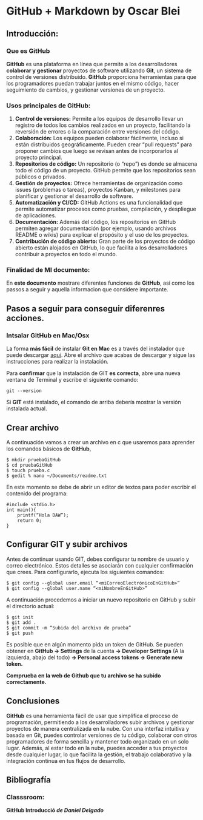 # GitHub + Markdown by Oscar Blei

## Introducción:

### Que es GitHub
**GitHub** es una plataforma en línea que permite a los desarrolladores **colaborar y gestionar** proyectos de software utilizando **Git**, un sistema de control de versiones distribuido. **GitHub** proporciona herramientas para que los programadores puedan trabajar juntos en el mismo código, hacer seguimiento de cambios, y gestionar versiones de un proyecto.

### Usos principales de GitHub:
1. **Control de versiones:** Permite a los equipos de desarrollo llevar un registro de todos los cambios realizados en un proyecto, facilitando la reversión de errores o la comparación entre versiones del código.
2. **Colaboración:** Los equipos pueden colaborar fácilmente, incluso si están distribuidos geográficamente. Pueden crear “pull requests” para proponer cambios que luego se revisan antes de incorporarlos al proyecto principal.
3. **Repositorios de código:** Un repositorio (o “repo”) es donde se almacena todo el código de un proyecto. GitHub permite que los repositorios sean públicos o privados.
4. **Gestión de proyectos:** Ofrece herramientas de organización como issues (problemas o tareas), proyectos Kanban, y milestones para planificar y gestionar el desarrollo de software.
5. **Automatización y CI/CD:** GitHub Actions es una funcionalidad que permite automatizar procesos como pruebas, compilación, y despliegue de aplicaciones.
6. **Documentación:** Además del código, los repositorios en GitHub permiten agregar documentación (por ejemplo, usando archivos README o wikis) para explicar el propósito y el uso de los proyectos.
7. **Contribución de código abierto:** Gran parte de los proyectos de código abierto están alojados en GitHub, lo que facilita a los desarrolladores contribuir a proyectos en todo el mundo.
   
### Finalidad de MI documento:
En **este documento** mostrare diferentes funciones de **GitHub**, así como los passos a seguir y aquella informacion que considere importante.

## Pasos a seguir para conseguir diferenres acciones.
### Intsalar GitHub en Mac/Osx

La forma **más fácil** de instalar **Git en Mac** es a través del instalador que puede descargar [aquí](https://sourceforge.net/projects/git-osx-installer/files/). Abre el archivo que acabas de descargar y sigue las instrucciones para realizar la instalación.

Para **confirmar** que la instalación de GIT **es correcta**, abre una nueva ventana de Terminal y escribe el siguiente comando:
```
git --version
```
Si **GIT** está instalado, el comando de arriba debería mostrar la versión instalada actual.

## Crear archivo
A continuación vamos a crear un archivo en c que usaremos para aprender los comandos básicos de **GitHub**,
```
$ mkdir pruebaGitHub
$ cd pruebaGitHub
$ touch prueba.c
$ gedit % nano ~/Documents/readme.txt
```
En este momento se debe de abrir un editor de textos para poder escribir el contenido del programa:
```
#include <stdio.h>
int main(){
    printf(“Hola DAW”);
    return 0;
}
```

## Configurar GIT y subir archivos
Antes de continuar usando GIT, debes configurar tu nombre de usuario y correo electrónico. Estos detalles se asociarán con cualquier confirmación que crees. Para configurarlo, ejecuta los siguientes comandos:
```
$ git config --global user.email “<miCorreoElectrónicoEnGitHub>”
$ git config --global user.name “<miNombreEnGitHub>”
```
A continuación procedemos a iniciar un nuevo repositorio en GitHub y subir el directorio actual:
```
$ git init
$ git add .
$ git commit -m “Subida del archivo de prueba”
$ git push
```
Es posible que en algún momento pida un token de GitHub. Se pueden obtener en **GitHub → Settings** de la cuenta **→ Developer Settings** (A la izquierda, abajo del todo) **→ Personal access tokens → Generate new token.**

**Comprueba en la web de Github que tu archivo se ha subido correctamente.**



## Conclusiones
**GitHub** es una herramienta fácil de usar que simplifica el proceso de programación, permitiendo a los desarrolladores subir archivos y gestionar proyectos de manera centralizada en la nube. Con una interfaz intuitiva y basada en Git, puedes controlar versiones de tu código, colaborar con otros programadores de forma sencilla y mantener todo organizado en un solo lugar. Además, al estar todo en la nube, puedes acceder a tus proyectos desde cualquier lugar, lo que facilita la gestión, el trabajo colaborativo y la integración continua en tus flujos de desarrollo.

## Bibliografía
### Classsroom: 
**GitHub Introducció _de Daniel Delgado_**

